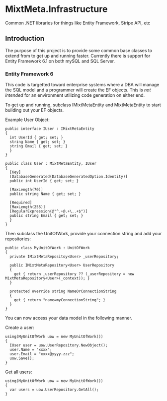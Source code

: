# MixtMeta.Infrastructure
Common .NET libraries for things like Entity Framework, Stripe API, etc

## Introduction

The purpose of this project is to provide some common base classes to extend from to get up and running faster. Currently 
there is support for Entity Framework 6.1 on both mySQL and SQL Server.

### Entity Framework 6

This code is targetted toward enterprise systems where a DBA will manage the SQL model and a programmer will create the EF
objects. This is _not intended_ for an environment utilizing code generation on either end.

To get up and running, subclass IMixtMetaEntity and MixtMetaEntity to start building out your EF objects.

Example User Object:

    public interface IUser : IMixtMetaEntity
    {
      int UserId { get; set; }
      string Name { get; set; }
      string Email { get; set; }
      }
    }
  
    public class User : MixtMetaEntity, IUser
    {
      [Key]
      [DatabaseGenerated(DatabaseGeneratedOption.Identity)]
      public int UserId { get; set; }
  
      [MaxLength(70)]
      public string Name { get; set; }
  
      [Required]
      [MaxLength(255)]
      [RegularExpression(@"^.+@.+\..+$")]
      public string Email { get; set; }
      }
    }
  
Then subclass the UnitOfWork, provide your connection string and add your repositories:

    public class MyUnitOfWork : UnitOfWork
    {
      private IMixtMetaRepositoy<User> _userRepository;
      
      public IMixtMetaRepository<User> UserRepository
      {
        get { return _userRepository ?? (_userRepository = new MixtMetaRepository<User>(_context)); }
      }

      protected override string NameOrConnectionString
      {
        get { return "name=myConnectionString"; }
      }
    }
    
You can now access your data model in the following manner.

Create a user:

    using(MyUnitOfWork uow = new MyUnitOfWork()) 
    {
      IUser user = uow.UserRepository.NewObject();
      user.Name = "xxxx";
      user.Email = "xxxx@yyyy.zzz";
      uow.Save();
    }
    
Get all users:

    using(MyUnitOfWork uow = new MyUnitOfWork()) 
    {
      var users = uow.UserRepository.GetAll();
    }
